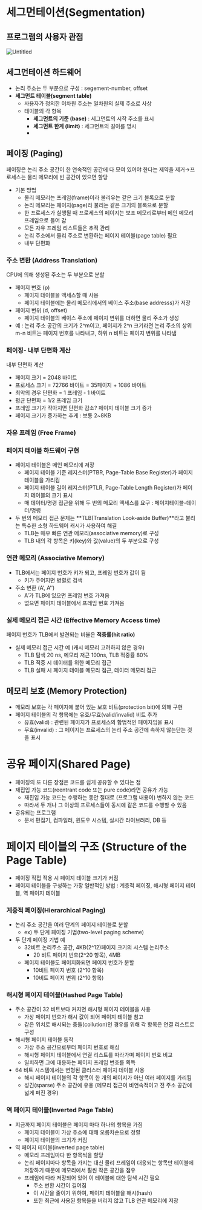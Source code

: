 # 세그먼테이션(Segmentation)

## 프로그램의 사용자 관점

![Untitled](https://s3-us-west-2.amazonaws.com/secure.notion-static.com/d80c963e-b63f-4bd7-879e-d0ef1008ff99/Untitled.png)

## 세그먼테이션 하드웨어

- 논리 주소는 두 부분으로 구성 : segement-number, offset
- **세그먼트 테이블(segment table)**
    - 사용자가 정의한 이차원 주소는 일차원의 실제 주소로 사상
    - 테이블의 각 항목
        - **세그먼트의 기준 (base)** : 세그먼트의 시작 주소를 표시
        - **세그먼트 한계 (limit)** : 세그먼트의 길이를 명시
        - 
## 페이징 (Paging)

페이징은 논리 주소 공간이 한 연속적인 공간에 다 모여 있어야 한다는 제약을 제거→프로세스는 물리 메모리에 빈 공간이 있으면 할당

- 기본 방법
    - 물리 메모리는 프레임(frame)이라 불리우는 같은 크기 블록으로 분할
    - 논리 메모리는 페이지(page)라 불리는 같은 크기의 블록으로 분할
    - 한 프로세스가 실행될 때 프로세스의 페이지는 보조 메모리로부터 메인 메모리 프레임으로 들어 감
    - 모든 자유 프레임 리스트들은 추적 관리
    - 논리 주소에서 물리 주소로 변환하는 페이지 테이블(page table) 필요
    - 내부 단편화

### 주소 변환 (Address Translation)

CPU에 의해 생성된 주소는 두 부분으로 분할

- 페이지 변호 (p)
    - 페이지 테이블을 액세스할 때 사용
    - 페이지 테이블에는 물리 메모리에서의 베이스 주소(base addresss)가 저장
- 페이지 변위 (d, offset)
    - 페이지 테이블의 베이스 주소에 페이지 변위를 더하면 물리 주소가 생성
- 예 : 논리 주소 공간의 크기가 2^m이고, 페이지가 2^n 크기라면 논리 주소의 상위 m-n 비트는 페이지 번호를 나타내고, 하위 n 비트는 페이지 변위를 나타냄

### 페이징- 내부 단편화 계산

내부 단편화 계산

- 페이지 크기 = 2048 바이트
- 프로세스 크기 = 72766 바이트 = 35페이지 + 1086 바이트
- 최악의 경우 단편화 = 1 프레임 - 1 바이트
- 평균 단편화 = 1/2 프레임 크기
- 프레임 크기가 작아지면 단편화 감소? 페이지 테이블 크기 증가
- 페이지 크기가 증가하는 추게 : 보통 2~8KB

### 자유 프레임 (Free Frame)

### 페이지 테이블 하드웨어 구현

- 페이지 테이블은 메인 메모리에 저장
    - 페이지 테이블 기준 레지스터(PTBR, Page-Table Base Register)가 페이지 테이블을 가리킴
    - 페이지 테이블 길이 레지스터(PTLR, Page-Table Length Register)가 페이지 테이블의 크기 표시
    - 매 데이터/명령 접근을 위해 두 번의 메모리 액세스를 요구 : 페이지테이블-데이터/명령
- 두 번의 메모리 접근 문제는 **TLB(Translation Look-aside Buffer)**라고 불리는 특수한 소형 하드웨어 캐시가 사용하여 해결
    - TLB는 매우 빠른 연관 메모리(associative memory)로 구성
    - TLB 내의 각 항목은 키(key)와 값(value)의 두 부분으로 구성
    

### 연관 메모리 (Associative Memory)

- TLB에서는 페이지 번호가 키가 되고, 프레임 번호가 값이 됨
    - 키가 주어지면 병렬로 검색
- 주소 변환 (A’, A’’)
    - A’가 TLB에 있으면 프레임 번호 가져옴
    - 없으면 페이지 테이블에서 프레임 번호 가져옴

### 실제 메모리 접근 시간 (Effective Memory Access time)

페이지 번호가 TLB에서 발견되는 비율은 **적중률(hit ratio)**

- 실제 메모리 접근 시간 예 (캐시 메모리 고려하지 않은 경우)
    - TLB 탐색 20 ns, 메모리 저근 100ns, TLB 적중률 80%
    - TLB 적중 시 데이터를 위한 메모리 접근
    - TLB 실패 시 페이지 테이블 메모리 접근, 데이터 메모리 접근

## 메모리 보호 (Memory Protection)

- 메모리 보호는 각 페이지에 붙어 있는 보호 비트(protection bit)에 의해 구현
- 페이지 테이블의 각 항목에는 유효/무효(valid/invalid) 비트 추가
    - 유효(valid) : 관련된 페이지가 프로세스의 합법적인 페이지임을 표시
    - 무효(invalid) : 그 페이지는 프로세스의 논리 주소 공간에 속하지 않는단는 것을 표시

# 공유 페이지(Shared Page)

- 페이징의 또 다른 장점은 코드를 쉽게 공유할 수 있다는 점
- 재집입 가능 코드(reentrant code 또는 pure code)라면 공유가 가능
    - 재진입 가능 코드는 수행하는 동안 절대로 (프로그램 내용이) 변하지 않는 코드
    - 따라서 두 개나 그 이상의 프로세스들이 동시에 같은 코드를 수행할 수 있음
- 공유되는 프로그램
    - 문서 편집기, 컴파일러, 윈도우 시스템, 실시간 라이브러리, DB 등

# 페이지 테이블의 구조 (Structure of the Page Table)

- 페이징 직접 적용 시 페이지 테이블 크기가 커짐
- 페이지 테이블을 구성하는 가장 일반적인 방법 : 계층적 페이징, 해시형 페이지 테이블, 역 페이지 테이블

### 계층적 페이징(Hierarchical Paging)

- 논리 주소 공간을 여러 단계의 페이지 테이블로 분할
    - ex) 두 단계 페이징 기법(two-level paging scheme)
- 두 단계 페이징 기법 예
    - 32비트 논리주소 공간, 4KB(2^12)페이지 크기의 시스템 논리주소
        - 20 비트 페이지 번호(2^20 항목), 4MB
    - 페이지 테이블도 페이지화되면 페이지 번호가 분할
        - 10비트 페이지 번호 (2^10 항목)
        - 10비트 페이지 변위 (2^10 항목)

### 해시형 페이지 테이블(Hashed Page Table)

- 주소 공간이 32 비트보다 커지면 해시형 페이지 테이블을 사용
    - 가상 페이지 번호가 해시 값이 되어 페이지 테이블 참고
    - 같은 위치로 해시되는 충돌(collution)인 경우를 위해 각 항목은 연결 리스트로 구성
- 해시형 페이지 테이블 동작
    - 가상 주소 공간으로부터 페이지 번호로 해싱
    - 해시형 페이지 테이블에서 연결 리스트를 따라가며 페이지 번호 비교
    - 일치하면 그에 대응하는 페이지 프레임 번호를 획득
- 64 비트 시스템에서는 변형된 클러스터 페이지 테이블 사용
    - 해시 페이지 테이블의 각 항목이 한 개의 페이지가 아닌 여러 페이지를 가리킴
    - 성긴(sparse) 주소 공간에 유용 (메모리 접근이 비연속적이고 전 주소 공간에 넓게 퍼진 경우)


### 역 페이지 테이블(Inverted Page Table)

- 지금까지 페이지 테이블은 페이지 마다 하나의 항목을 가짐
    - 페이지 테이블이 가상 주소에 대해 오름차순으로 정렬
    - 페이지 테이블의 크기가 커짐
- 역 페이지 테이블(inverted page table)
    - 메모리 프레임마다 한 항목씩을 할당
    - 논리 페이지마다 항목을 가지는 대신 물리 프레임이 대응되는 항목만 테이블에 저장하기 때문에 메모리에서 훨씬 작은 공간을 점유
    - 프레임에 다라 저장되어 있어 이 테이블에 대한 탐색 시간 필요
        - 주소 변환 시간이 길어짐
        - 이 시간을 줄이기 위하여, 페이지 테이블을 해시(hash)
        - 또한 최근에 사용된 항목들을 버리지 않고 TLB 연관 메모리에 저장
